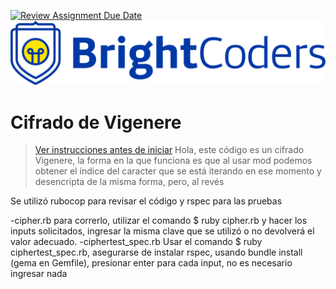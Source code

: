 [![Review Assignment Due Date](https://classroom.github.com/assets/deadline-readme-button-24ddc0f5d75046c5622901739e7c5dd533143b0c8e959d652212380cedb1ea36.svg)](https://classroom.github.com/a/Hf_Mh8Zx)
![BrightCoders Logo](img/logo.png)

# Cifrado de Vigenere

> [Ver instrucciones antes de iniciar](./instructions.md)
Hola, este código es un cifrado  Vigenere, la forma en la que funciona es que al usar mod podemos obtener el índice del 
caracter que se está iterando en ese momento y desencripta de la misma forma, pero, al revés

Se utilizó rubocop para revisar el código
y rspec para las pruebas

-cipher.rb
para correrlo, utilizar el comando $ ruby cipher.rb y hacer los inputs solicitados, ingresar la misma clave que se utilizó o no devolverá el valor
adecuado.
-ciphertest_spec.rb
Usar el comando $ ruby ciphertest_spec.rb, asegurarse de instalar rspec, usando bundle install (gema en Gemfile), presionar enter para cada input, no es necesario ingresar nada